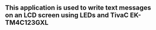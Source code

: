 ## This application is used to write text messages on an LCD screen using LEDs and TivaC EK-TM4C123GXL 
